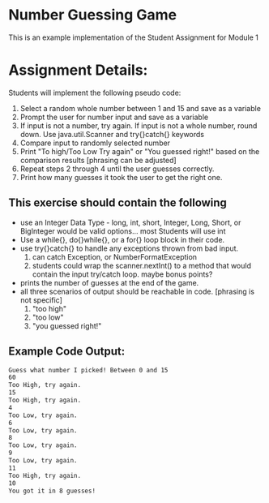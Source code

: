 # Number Guessing Game 
This is an example implementation of the Student Assignment for Module 1

# Assignment Details:
Students will implement the following pseudo code:

1) Select a random whole number between 1 and 15 and save as a variable
2) Prompt the user for number input and save as a variable
3) If input is not a number, try again. If input is not a whole number,
round down. Use java.util.Scanner and try{}catch{} keywords
4) Compare input to randomly selected number
5) Print "To high/Too Low Try again" or "You guessed right!" based on
the comparison results [phrasing can be adjusted]
6) Repeat steps 2 through 4 until the user guesses correctly.
7) Print how many guesses it took the user to get the right one.

## This exercise should contain the following
* use an Integer Data Type - long, int, short, Integer, Long, Short, or
BigInteger would be valid options... most Students will use int
* Use a while{}, do{}while{}, or a for{} loop block in their code.
* use try{}catch{} to handle any exceptions thrown from bad input.
    1) can catch Exception, or NumberFormatException
    2) students could wrap the scanner.nextInt() to a method that would
    contain the input try/catch loop. maybe bonus points?
* prints the number of guesses at the end of the game.
* all three scenarios of output should be reachable in code. [phrasing is not specific]
    1) "too high"
    2) "too low"
    3) "you guessed right!"

## Example Code Output:
```bat
Guess what number I picked! Between 0 and 15
60
Too High, try again.
15
Too High, try again.
4
Too Low, try again.
6
Too Low, try again.
8
Too Low, try again.
9
Too Low, try again.
11
Too High, try again.
10
You got it in 8 guesses!
```